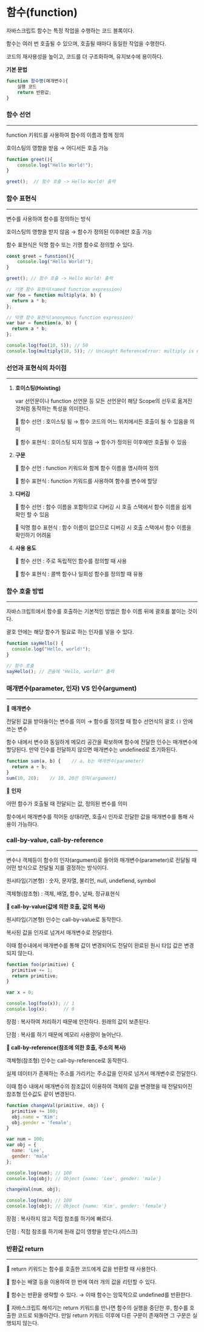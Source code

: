 # 함수(function)

자바스크립트 함수는 특정 작업을 수행하는 코드 블록이다.

함수는 여러 번 호출될 수 있으며, 호출될 때마다 동일한 작업을 수행한다.

코드의 재사용성을 높이고, 코드를 더 구조화하며, 유지보수에 용이하다.

**기본 문법**

```jsx
function 함수명(매개변수){
	실행 코드
	return 반환값;
}
```

### 함수 선언

---

function 키워드를 사용하여 함수의 이름과 함께 정의

호이스팅의 영향을 받음 → 어디서든 호출 가능

```jsx
function greet(){
	console.log("Hello World!");
}

greet();  // 함수 호출 -> Hello World! 출력
```

### 함수 표현식

---

변수를 사용하여 함수를 정의하는 방식

호이스팅의 영향을 받지 않음 →  함수가 정의된 이후에만 호출 가능

함수 표현식은 익명 함수 또는 기명 함수로 정의할 수 있다.

```jsx
const greet = funstion(){
	console.log("Hello World!");
}

greet(); // 함수 호출 -> Hello World! 출력
```

```jsx
// 기명 함수 표현식(named function expression)
var foo = function multiply(a, b) {
  return a * b;
};

// 익명 함수 표현식(anonymous function expression)
var bar = function(a, b) {
  return a * b;
};

console.log(foo(10, 5)); // 50
console.log(multiply(10, 5)); // Uncaught ReferenceError: multiply is not defined
```

### 선언과 표현식의 차이점

---

1. **호이스팅(Hoisting)**
    
    var 선언문이나 function 선언문 등 모든 선언문이 해당 Scope의 선두로 옮겨진 것처럼 동작하는 특성을 의미한다.
    
    🔸 함수 선언 : 호이스팅 됨 → 함수 코드의 어느 위치에서든 호출이 될 수 있음을 의미
    
    🔸 함수 표현식 : 호이스팅 되지 않음 → 함수가 정의된 이후에만 호출될 수 있음
    
2. **구문**
    
    🔸 함수 선언 : function 키워드와 함께 함수 이름을 명시하여 정의
    
    🔸 함수 표현식 : function 키워드를 사용하여 함수를 변수에 할당
    
3. **디버깅**
    
    🔸 함수 선언 : 함수 이름을 포함하므로 디버깅 시 호출 스택에서 함수 이름을 쉽게 확인 할 수 있음
    
    🔸 익명 함수 표현식 : 함수 이름이 없으므로 디버깅 시 호출 스택에서 함수 이름을 확인하기 어려움
    
4. **사용 용도**
    
    🔸 함수 선언 : 주로 독립적인 함수를 정의할 때 사용
    
    🔸 함수 표현식 : 콜백 함수나 일회성 함수를 정의할 때 유용
    

### 함수 호출 방법

---

자바스크립트에서 함수를 호출하는 기본적인 방법은 함수 이름 뒤에 괄호를 붙이는 것이다.

괄호 안에는 해당 함수가 필요로 하는 인자를 넣을 수 있다.

```jsx
function sayHello() {
  console.log("Hello, world!");
}

// 함수 호출
sayHello(); // 콘솔에 "Hello, world!" 출력
```

### 매개변수(parameter, 인자) VS 인수(argument)

---

🔸 **매개변수**

전달된 값을 받아들이는 변수를 의미 → 함수를 정의할 때 함수 선언식의 괄호 `()` 안에 쓰는 변수

함수 내에서 변수와 동일하게 메모리 공간을 확보하며 함수에 전달한 인수는 매개변수에 할당된다. 만약 인수를 전달하지 않으면 매개변수는 undefined로 초기화된다.

```jsx
function sum(a, b) {	// a, b는 매개변수(parameter)
  return a + b;
}
sum(10, 20);	// 10, 20은 인자(argument)
```

🔸 **인자**

어떤 함수가 호출될 때 전달되는 값, 정의된 변수를 의미

함수에서 매개변수를 적어둔 상태라면, 호출시 인자로 전달한 값을 매개변수를 통해 사용이 가능하다.

### call-by-value, call-by-reference

---

변수나 객체등이 함수의 인자(argument)로 들어와 매개변수(parameter)로 전달될 때 어떤 방식으로 전달될 지를 결정하는 방식이다.

원시타입(기본형) : 숫자, 문자열, 불리언, null, undefiend, symbol

객체형(참조형) : 객체, 배열, 함수, 날짜, 정규표현식

**🔸 call-by-value(값에 의한 호출, 값의 복사)**

원시타입(기본형) 인수는 call-by-value로 동작한다.

복사된 값을 인자로 넘겨서 매개변수로 전달한다.

이때 함수내에서 매개변수를 통해 값이 변경되어도 전달이 완료된 원시 타입 값은 변경되지 않는다.

```jsx
function foo(primitive) {
  primitive += 1;
  return primitive;
}

var x = 0;

console.log(foo(x)); // 1
console.log(x);      // 0
```

장점 : 복사하여 처리하기 때문에 안전하다. 원래의 값이 보존된다.

단점 : 복사를 하기 때문에 메모리 사용량이 늘어난다.

**🔸 call-by-reference(참조에 의한 호출, 주소의 복사)**

객체형(참조형) 인수는 call-by-reference로 동작한다.

실제 데이터가 존재하는 주소를 가리키는 주소값을 인자로 넘겨서 매개변수로 전달한다.

이때 함수 내에서 매개변수의 참조값이 이용하여 객체의 값을 변경했을 때 전달되어진 참조형 인수값도 같이 변경된다.

```jsx
function changeVal(primitive, obj) {
  primitive += 100;
  obj.name = 'Kim';
  obj.gender = 'female';
}

var num = 100;
var obj = {
  name: 'Lee',
  gender: 'male'
};

console.log(num); // 100
console.log(obj); // Object {name: 'Lee', gender: 'male'}

changeVal(num, obj);

console.log(num); // 100
console.log(obj); // Object {name: 'Kim', gender: 'female'}
```

장점 : 복사하지 않고 직접 참조를 하기에 빠르다.

단점 : 직접 참조를 하기에 원래 값이 영향을 받는다.(리스크)

### 반환값 return

---

🔸 return 키워드는 함수를 호출한 코드에게 값을 반환할 때 사용한다.

🔸 함수는 배열 등을 이용하여 한 번에 여러 개의 값을 리턴할 수 있다.

🔸 함수는 반환을 생략할 수 있다. → 이때 함수는 암묵적으로 undefined를 반환한다.

🔸 자바스크립트 해석기는 return 키워드를 만나면 함수의 실행을 중단한 후, 함수를 호출한 코드로 되돌아간다. 만일 return 키워드 이후에 다른 구문이 존재하면 그 구문은 실행되지 않는다.
